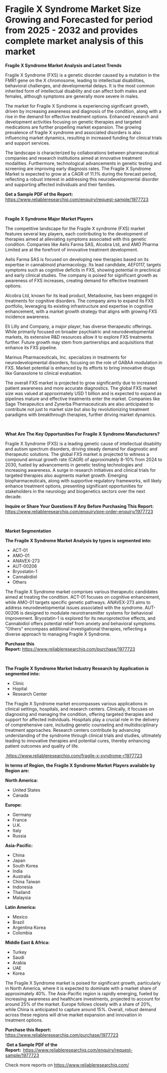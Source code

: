 <p><h1>Fragile X Syndrome Market Size Growing and Forecasted for period from 2025 - 2032 and provides complete market analysis of this market</h1></p><p><strong>Fragile X Syndrome Market Analysis and Latest Trends</strong></p>
<p><p>Fragile X Syndrome (FXS) is a genetic disorder caused by a mutation in the FMR1 gene on the X chromosome, leading to intellectual disabilities, behavioral challenges, and developmental delays. It is the most common inherited form of intellectual disability and can affect both males and females, although symptoms are generally more severe in males.</p><p>The market for Fragile X Syndrome is experiencing significant growth, driven by increasing awareness and diagnosis of the condition, along with a rise in the demand for effective treatment options. Enhanced research and development activities focusing on genetic therapies and targeted medications are further propelling market expansion. The growing prevalence of fragile X syndrome and associated disorders is also influencing market dynamics, resulting in increased funding for clinical trials and support services.</p><p>The landscape is characterized by collaborations between pharmaceutical companies and research institutions aimed at innovative treatment modalities. Furthermore, technological advancements in genetic testing and screening are improving early diagnosis rates. The Fragile X Syndrome Market is expected to grow at a CAGR of 11.1% during the forecast period, reflecting a robust interest in addressing this neurodevelopmental disorder and supporting affected individuals and their families.</p></p>
<p><strong>Get a Sample PDF of the Report:&nbsp;</strong> <a href="https://www.reliableresearchiq.com/enquiry/request-sample/1977723?utm_campaign=2642&utm_medium=2&utm_source=Github&utm_content=ia&utm_term=03032025&utm_id=fragile-x-syndrome">https://www.reliableresearchiq.com/enquiry/request-sample/1977723</a></p>
<p>&nbsp;</p>
<p><strong>Fragile X Syndrome Major Market Players</strong></p>
<p><p>The competitive landscape for the Fragile X syndrome (FXS) market features several key players, each contributing to the development of therapies aimed at alleviating symptoms associated with this genetic condition. Companies like Aelis Farma SAS, Alcobra Ltd, and AMO Pharma Limited are at the forefront of innovative treatment development.</p><p>Aelis Farma SAS is focused on developing new therapies based on its expertise in cannabinoid pharmacology. Its lead candidate, AEF0117, targets symptoms such as cognitive deficits in FXS, showing potential in preclinical and early clinical studies. The company is poised for significant growth as awareness of FXS increases, creating demand for effective treatment options.</p><p>Alcobra Ltd, known for its lead product, Metadoxine, has been engaged in treatments for cognitive disorders. The company aims to expand its FXS portfolio, leveraging its existing infrastructure and expertise in cognitive enhancement, with a market growth strategy that aligns with growing FXS incidence awareness.</p><p>Eli Lilly and Company, a major player, has diverse therapeutic offerings. While primarily focused on broader psychiatric and neurodevelopmental markets, its extensive R&D resources allow it to explore FXS treatments further. Future growth may stem from partnerships and acquisitions that enhance its FXS pipeline.</p><p>Marinus Pharmaceuticals, Inc. specializes in treatments for neurodevelopmental disorders, focusing on the role of GABAA modulation in FXS. Market potential is enhanced by its efforts to bring innovative drugs like Ganaxolone to clinical evaluation.</p><p>The overall FXS market is projected to grow significantly due to increased patient awareness and more accurate diagnostics. The global FXS market size was valued at approximately USD 1 billion and is expected to expand as pipelines mature and effective treatments enter the market. Companies like Sage Therapeutics and Zynerba Pharmaceuticals are also anticipated to contribute not just to market size but also by revolutionizing treatment paradigms with breakthrough therapies, further driving market dynamics.</p></p>
<p>&nbsp;</p>
<p><strong>What Are The Key Opportunities For Fragile X Syndrome Manufacturers?</strong></p>
<p><p>Fragile X Syndrome (FXS) is a leading genetic cause of intellectual disability and autism spectrum disorders, driving steady demand for diagnostic and therapeutic solutions. The global FXS market is projected to witness a compound annual growth rate (CAGR) of approximately 8-10% from 2024 to 2030, fueled by advancements in genetic testing technologies and increasing awareness. A surge in research initiatives and clinical trials for targeted therapies also augments market growth. Emerging biopharmaceuticals, along with supportive regulatory frameworks, will likely enhance treatment options, presenting significant opportunities for stakeholders in the neurology and biogenetics sectors over the next decade.</p></p>
<p><strong>Inquire or Share Your Questions If Any Before Purchasing This Report:</strong> <a href="https://www.reliableresearchiq.com/enquiry/pre-order-enquiry/1977723?utm_campaign=2642&utm_medium=2&utm_source=Github&utm_content=ia&utm_term=03032025&utm_id=fragile-x-syndrome">https://www.reliableresearchiq.com/enquiry/pre-order-enquiry/1977723</a></p>
<p>&nbsp;</p>
<p><strong>Market Segmentation</strong></p>
<p><strong>The Fragile X Syndrome Market Analysis by types is segmented into:</strong></p>
<p><ul><li>ACT-01</li><li>AMO-01</li><li>ANAVEX-273</li><li>AUT-00206</li><li>Bryostatin-1</li><li>Cannabidiol</li><li>Others</li></ul></p>
<p><p>The Fragile X Syndrome market comprises various therapeutic candidates aimed at treating the condition. ACT-01 focuses on cognitive enhancement, while AMO-01 targets specific genetic pathways. ANAVEX-273 aims to address neurodevelopmental issues associated with the syndrome. AUT-00206 is designed to modulate neurotransmitter systems for behavioral improvement. Bryostatin-1 is explored for its neuroprotective effects, and Cannabidiol offers potential relief from anxiety and behavioral symptoms. "Others" encompass additional investigational therapies, reflecting a diverse approach to managing Fragile X Syndrome.</p></p>
<p><strong>Purchase this Report:&nbsp;</strong><a href="https://www.reliableresearchiq.com/purchase/1977723?utm_campaign=2642&utm_medium=2&utm_source=Github&utm_content=ia&utm_term=03032025&utm_id=fragile-x-syndrome">https://www.reliableresearchiq.com/purchase/1977723</a></p>
<p>&nbsp;</p>
<p><strong>The Fragile X Syndrome Market Industry Research by Application is segmented into:</strong></p>
<p><ul><li>Clinic</li><li>Hopital</li><li>Research Center</li></ul></p>
<p><p>The Fragile X Syndrome market encompasses various applications in clinical settings, hospitals, and research centers. Clinically, it focuses on diagnosing and managing the condition, offering targeted therapies and support for affected individuals. Hospitals play a crucial role in the delivery of comprehensive care, including genetic counseling and multidisciplinary treatment approaches. Research centers contribute by advancing understanding of the syndrome through clinical trials and studies, ultimately leading to innovative therapies and potential cures, thereby enhancing patient outcomes and quality of life.</p></p>
<p><a href="https://www.reliableresearchiq.com/fragile-x-syndrome-r1977723?utm_campaign=2642&utm_medium=2&utm_source=Github&utm_content=ia&utm_term=03032025&utm_id=fragile-x-syndrome">&nbsp;https://www.reliableresearchiq.com/fragile-x-syndrome-r1977723</a></p>
<p><strong>In terms of Region, the Fragile X Syndrome Market Players available by Region are:</strong></p>
<p>
    <p> <strong> North America: </strong>
        <ul>
            <li>United States</li>
            <li>Canada</li>
        </ul>
        </p> 
    <p> <strong> Europe: </strong>
        <ul>
            <li>Germany</li>
            <li>France</li>
            <li>U.K.</li>
            <li>Italy</li>
            <li>Russia</li>
        </ul>
        </p> 
    <p> <strong> Asia-Pacific: </strong>
        <ul>
            <li>China</li>
            <li>Japan</li>
            <li>South Korea</li>
            <li>India</li>
            <li>Australia</li>
            <li>China Taiwan</li>
            <li>Indonesia</li>
            <li>Thailand</li>
            <li>Malaysia</li>
        </ul>
        </p> 
    <p> <strong> Latin America: </strong>
        <ul>
            <li>Mexico</li>
            <li>Brazil</li>
            <li>Argentina Korea</li>
            <li>Colombia</li>
        </ul>
        </p> 
    <p> <strong> Middle East & Africa: </strong>
        <ul>
            <li>Turkey</li>
            <li>Saudi</li>
            <li>Arabia</li>
            <li>UAE</li>
            <li>Korea</li>
        </ul>
    </p>
    </p>
<p><p>The Fragile X Syndrome market is poised for significant growth, particularly in North America, where it is expected to dominate with a market share of approximately 40%. The Asia-Pacific region is rapidly emerging, fueled by increasing awareness and healthcare investments, projected to account for around 25% of the market. Europe follows closely with a share of 20%, while China is anticipated to capture around 15%. Overall, robust demand across these regions will drive market expansion and innovation in treatment options.</p></p>
<p><strong>Purchase this Report: </strong><a href="https://www.reliableresearchiq.com/purchase/1977723?utm_campaign=2642&utm_medium=2&utm_source=Github&utm_content=ia&utm_term=03032025&utm_id=fragile-x-syndrome">https://www.reliableresearchiq.com/purchase/1977723</a></p>
<p>&nbsp;<strong>Get a Sample PDF of the Report:&nbsp;&nbsp;</strong><a href="https://www.reliableresearchiq.com/enquiry/request-sample/1977723?utm_campaign=2642&utm_medium=2&utm_source=Github&utm_content=ia&utm_term=03032025&utm_id=fragile-x-syndrome">https://www.reliableresearchiq.com/enquiry/request-sample/1977723</a></p>
<p><strong></strong></p>
<p>Check more reports on <a href="https://www.reliableresearchiq.com/?utm_campaign=2642&utm_medium=2&utm_source=Github&utm_content=ia&utm_term=03032025&utm_id=fragile-x-syndrome">https://www.reliableresearchiq.com/</a></p>